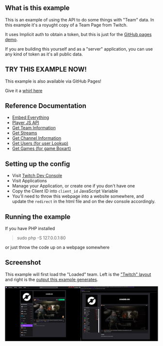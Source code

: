 ## What is this example

This is an example of using the API to do some things with "Team" data. In this example it's a royught copy of a Team Page from Twitch.

It uses Implicit auth to obtain a token, but this is just for the [GitHub pages demo](https://barrycarlyon.github.io/twitch_misc/examples/vod_player/).

If you are building this yourself and as a "server" application, you can use any kind of token as it's all public data.

## TRY THIS EXAMPLE NOW!

This example is also available via GitHub Pages!

Give it a [whirl here](https://barrycarlyon.github.io/twitch_misc/examples/team/)

## Reference Documentation

- [Embed Everything](https://dev.twitch.tv/docs/embed/everything)
- [Player JS API](https://dev.twitch.tv/docs/embed/video-and-clips#interactive-frames-for-live-streams-and-vods)
- [Get Team Information](https://dev.twitch.tv/docs/api/reference#get-teams)
- [Get Streams](https://dev.twitch.tv/docs/api/reference#get-streams)
- [Get Channel Information](https://dev.twitch.tv/docs/api/reference#get-channel-information)
- [Get Users (for user Lookup)](https://dev.twitch.tv/docs/api/reference#get-users)
- [Get Games (for game Boxart)](https://dev.twitch.tv/docs/api/reference#get-games)

## Setting up the config

- Visit [Twitch Dev Console](https://dev.twitch.tv/console/)
- Visit Applications
- Manage your Application, or create one if you don't have one
- Copy the Client ID into `client_id` JavaScript Variable
- You'll need to throw this webpage into a website somewhere, and update the `redirect` in the html file and on the dev console accordingly.

## Running the example

If you have PHP installed

> sudo php -S 127.0.0.1:80

or just throw the code up on a webpage somewhere

## Screenshot

This example will first load the "Loaded" team. Left is the ["Twitch" layout](https://www.twitch.tv/team/loadedllc) and right is the [output this example generates](https://barrycarlyon.github.io/twitch_misc/examples/team/).

![Example](example.png)
